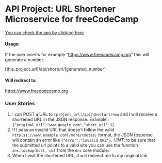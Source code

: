 # API Project: URL Shortener Microservice for freeCodeCamp
[You can check the app by clicking here](https://cooked-kindhearted-seeder.glitch.me)

#### Usage:
If the user inserts for example "https://www.freecodecamp.org" this will generate a number.

[this_project_url]/api/shorturl/[generated_number]

#### Will redirect to:

https://www.freecodecamp.org


### User Stories

1. I can POST a URL to `[project_url]/api/shorturl/new` and I will receive a shortened URL in the JSON response. Example : `{"original_url":"www.google.com","short_url":1}`
2. If I pass an invalid URL that doesn't follow the valid `http(s)://www.example.com(/more/routes)` format, the JSON response will contain an error like `{"error":"invalid URL"}`. *HINT*: to be sure that the submitted url points to a valid site you can use the function `dns.lookup(host, cb)` from the `dns` core module.
3. When I visit the shortened URL, it will redirect me to my original link.
